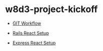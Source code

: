 # w8d3-project-kickoff

- [GIT Workflow]("./git_workflow.md")

- [Rails React Setup]("./rails_react_setup.md")

- [Express React Setup]("./express_react_setup")
